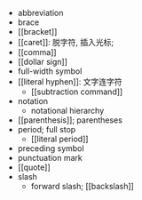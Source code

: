 - abbreviation
- brace
- [[bracket]]
- [[caret]]: 脱字符, 插入光标;
- [[comma]]
- [[dollar sign]]
- full-width symbol
- [[literal hyphen]]: 文字连字符
    - [[subtraction command]]
- notation
    - notational hierarchy
- [[parenthesis]]; parentheses
- period; full stop
    - [[literal period]]
- preceding symbol
- punctuation mark
- [[quote]]
- slash
    - forward slash; [[backslash]]
